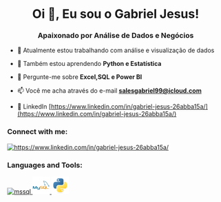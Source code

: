 <h1 align="center">Oi 👋, Eu sou o Gabriel Jesus!</h1>
<h3 align="center">Apaixonado por Análise de Dados e Negócios</h3>

- 🔭 Atualmente estou trabalhando com análise e visualização de dados 
- 🌱 Também estou aprendendo **Python e Estatística**

- 💬 Pergunte-me sobre **Excel,SQL e Power BI**

- 📫 Você me acha através do e-mail **salesgabriel99@icloud.com**

- 📄 LinkedIn [https://www.linkedin.com/in/gabriel-jesus-26abba15a/](https://www.linkedin.com/in/gabriel-jesus-26abba15a/)

<h3 align="left">Connect with me:</h3>
<p align="left">
<a href="https://linkedin.com/in/https://www.linkedin.com/in/gabriel-jesus-26abba15a/" target="blank"><img align="center" src="https://raw.githubusercontent.com/rahuldkjain/github-profile-readme-generator/master/src/images/icons/Social/linked-in-alt.svg" alt="https://www.linkedin.com/in/gabriel-jesus-26abba15a/" height="30" width="40" /></a>
</p>

<h3 align="left">Languages and Tools:</h3>
<p align="left"> <a href="https://www.microsoft.com/en-us/sql-server" target="_blank" rel="noreferrer"> <img src="https://www.svgrepo.com/show/303229/microsoft-sql-server-logo.svg" alt="mssql" width="40" height="40"/> </a> <a href="https://www.mysql.com/" target="_blank" rel="noreferrer"> <img src="https://raw.githubusercontent.com/devicons/devicon/master/icons/mysql/mysql-original-wordmark.svg" alt="mysql" width="40" height="40"/> </a> <a href="https://www.python.org" target="_blank" rel="noreferrer"> <img src="https://raw.githubusercontent.com/devicons/devicon/master/icons/python/python-original.svg" alt="python" width="40" height="40"/> </a> </p>


<!---
gabrieljesus97/gabrieljesus97 is a ✨ special ✨ repository because its `README.md` (this file) appears on your GitHub profile.
You can click the Preview link to take a look at your changes.
--->
